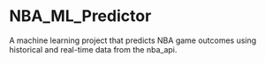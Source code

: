 # NBA_ML_Predictor
A machine learning project that predicts NBA game outcomes using historical and real-time data from the nba_api.
